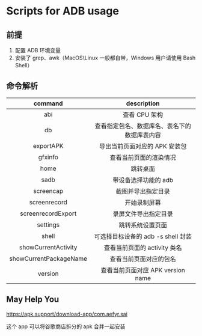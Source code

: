 # Scripts for ADB usage

## 前提

1. 配置 ADB 环境变量
2. 安装了 grep、awk（MacOS\Linux 一般都自带，Windows 用户请使用 Bash Shell）

## 命令解析

|command|description|
|:--:|:--:|
|abi|查看 CPU 架构|
|db|查看指定包名、数据库名、表名下的数据库表内容|
|exportAPK|导出当前页面对应的 APK 安装包|
|gfxinfo|查看当前页面的渲染情况|
|home|跳转桌面|
|sadb|带设备选择功能的 adb|
|screencap|截图并导出指定目录|
|screenrecord|开始录制屏幕|
|screenrecordExport|录屏文件导出指定目录|
|settings|跳转系统设置页面|
|shell|可选择目标设备的 adb -s shell 封装|
|showCurrentActivity|查看当前页面的 activity 类名|
|showCurrentPackageName|查看当前页面对应的包名|
|version|查看当前页面对应 APK version name|

## May Help You

https://apk.support/download-app/com.aefyr.sai

这个 app 可以将谷歌商店拆分的 apk 合并一起安装